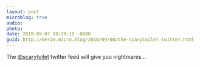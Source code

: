 ```yaml
---
layout: post
microblog: true
audio: 
photo: 
date: 2018-09-07 19:29:19 -0800
guid: http://kerim.micro.blog/2018/09/08/the-scarytoilet-twitter.html
---
```

The [@scarytoilet](https://twitter.com/scarytoilet) twitter feed will give you nightmares…
